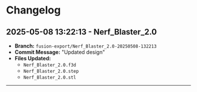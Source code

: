 # Changelog

## 2025-05-08 13:22:13 - Nerf_Blaster_2.0
- **Branch:** `fusion-export/Nerf_Blaster_2.0-20250508-132213`
- **Commit Message:** "Updated design"
- **Files Updated:**
  - `Nerf_Blaster_2.0.f3d`
  - `Nerf_Blaster_2.0.step`
  - `Nerf_Blaster_2.0.stl`

---

